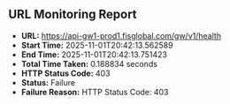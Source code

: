 ## URL Monitoring Report

- **URL:** https://api-gw1-prod1.fisglobal.com/gw/v1/health
- **Start Time:** 2025-11-01T20:42:13.562589
- **End Time:** 2025-11-01T20:42:13.751423
- **Total Time Taken:** 0.188834 seconds
- **HTTP Status Code:** 403
- **Status:** Failure
- **Failure Reason:** HTTP Status Code: 403
